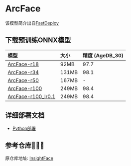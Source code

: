 # ArcFace
该模型简介出自[FastDeploy](https://github.com/PaddlePaddle/FastDeploy/tree/develop/examples/vision/faceid/insightface)

## 下载预训练ONNX模型
| 模型                                                                                     | 大小    | 精度 (AgeDB_30) |
|:---------------------------------------------------------------------------------------|:------|:--------------|
| [ArcFace-r18](https://bj.bcebos.com/paddlehub/fastdeploy/ms1mv3_arcface_r18.onnx)      | 92MB  | 97.7          |
| [ArcFace-r34](https://bj.bcebos.com/paddlehub/fastdeploy/ms1mv3_arcface_r34.onnx)      | 131MB | 98.1          |
| [ArcFace-r50](https://bj.bcebos.com/paddlehub/fastdeploy/ms1mv3_arcface_r50.onnx)      | 167MB | -             |
| [ArcFace-r100](https://bj.bcebos.com/paddlehub/fastdeploy/ms1mv3_arcface_r100.onnx)    | 249MB | 98.4          |
| [ArcFace-r100_lr0.1](https://bj.bcebos.com/paddlehub/fastdeploy/ms1mv3_r100_lr01.onnx) | 249MB | 98.4          |


## 详细部署文档

- [Python部署](python)

## 参考仓库🙏🙏🙏

原仓库地址: [InsightFace](https://github.com/deepinsight/insightface/commit/babb9a5)